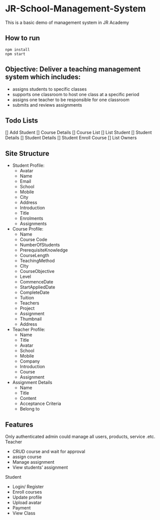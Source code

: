 # JR-School-Management-System 
This is a basic demo of management system in JR Academy

## How to run 

```
npm install 
npm start
```


## Objective: Deliver a teaching management system which includes: 
- assigns students to specific classes
- supports one classroom to host one class at a specific period
- assigns one teacher to be responsible for one classroom
- submits and reviews assignments

## Todo Lists

[] Add Student 
[] Course Details 
[] Course List 
[] List Student 
[] Student Details 
[] Student Details 
[] Student Enroll Course 
[] List Owners 

## Site Structure

- Student Profile:
    - Avatar
    - Name
    - Email
    - School
    - Mobile
    - City
    - Address
    - Introduction
    - Title
    - Enrolments
    - Assignments
- Course Profile:
    - Name
    - Course Code
    - NumberOfStudents
    - PrerequisiteKnowledge
    - CourseLength
    - TeachingMethod
    - CIty
    - CourseObjective
    - Level
    - CommenceDate
    - StartAppliedDate
    - CompleteDate
    - Tuition
    - Teachers
    - Project
    - Assignment
    - Thumbnail
    - Address
- Teacher Profile:
    - Name
    - Title
    - Avatar
    - School
    - Mobile
    - Company
    - Introduction
    - Course
    - Assignment
- Assignment Details
    - Name
    - Title
    - Content
    - Acceptance Criteria 
    - Belong to

## Features

Only authenticated admin could manage all users, products, service .etc.
Teacher
- CRUD course and wait for approval
- assign course
- Manage assignment
- View students’ assignment

Student
- Login/ Register
- Enroll courses
- Update profile 
- Upload avatar
- Payment
- View Class